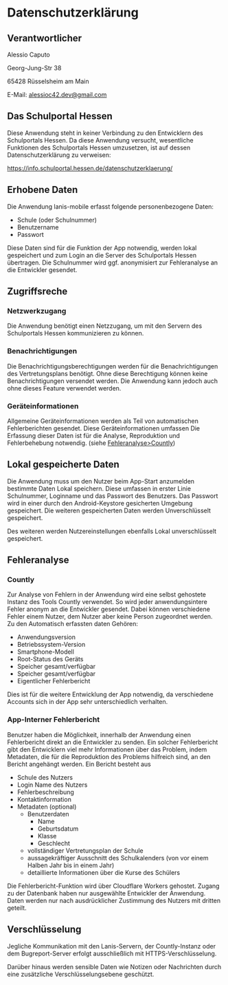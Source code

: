 # Datenschutzerklärung

## Verantwortlicher
Alessio Caputo

Georg-Jung-Str 38

65428 Rüsselsheim am Main

E-Mail: alessioc42.dev@gmail.com


## Das Schulportal Hessen
Diese Anwendung steht in keiner Verbindung zu den Entwicklern des Schulportals Hessen.
Da diese Anwendung versucht, wesentliche Funktionen des Schulportals Hessen umzusetzen, ist auf dessen Datenschutzerklärung zu verweisen:

https://info.schulportal.hessen.de/datenschutzerklaerung/

## Erhobene Daten
Die Anwendung lanis-mobile erfasst folgende personenbezogene Daten:
- Schule (oder Schulnummer)
- Benutzername
- Passwort

Diese Daten sind für die Funktion der App notwendig, werden lokal gespeichert und zum Login an die Server des Schulportals Hessen übertragen. Die Schulnummer wird ggf. anonymisiert zur Fehleranalyse an die Entwickler gesendet.
## Zugriffsreche
### Netzwerkzugang
Die Anwendung benötigt einen Netzzugang, um mit den Servern des Schulportals Hessen kommunizieren zu können.
### Benachrichtigungen
Die Benachrichtigungsberechtigungen werden für die Benachrichtigungen des Vertretungsplans benötigt. Ohne diese Berechtigung können keine Benachrichtigungen versendet werden. Die Anwendung kann jedoch auch ohne dieses Feature verwendet werden.
### Geräteinformationen
Allgemeine Geräteinformationen werden als Teil von automatischen Fehlerberichten gesendet. Diese Geräteinformationen umfassen
Die Erfassung dieser Daten ist für die Analyse, Reproduktion und Fehlerbehebung notwendig. (siehe [Fehleranalyse>Countly](#countly))
## Lokal gespeicherte Daten
Die Anwendung muss um den Nutzer beim App-Start anzumelden bestimmte Daten Lokal speichern. Diese umfassen in erster Linie Schulnummer, Loginname und das Passwort des Benutzers. Das Passwort wird in einer durch den Android-Keystore gesicherten Umgebung gespeichert. Die weiteren gespeicherten Daten werden Unverschlüsselt gespeichert.

Des weiteren werden Nutzereinstellungen ebenfalls Lokal unverschlüsselt gespeichert.
## Fehleranalyse
### Countly
Zur Analyse von Fehlern in der Anwendung wird eine selbst gehostete Instanz des Tools Countly verwendet. So wird jeder anwendungsintere Fehler anonym an die Entwickler gesendet. Dabei können verschiedene Fehler einem Nutzer, dem Nutzer aber keine Person zugeordnet werden.\
Zu den Automatisch erfassten daten Gehören:
- Anwendungsversion
- Betriebssystem-Version
- Smartphone-Modell
- Root-Status des Geräts
- Speicher gesamt/verfügbar
- Speicher gesamt/verfügbar
- Eigentlicher Fehlerbericht

Dies ist für die weitere Entwicklung der App notwendig, da verschiedene Accounts sich in der App sehr unterschiedlich verhalten.

### App-Interner Fehlerbericht

Benutzer haben die Möglichkeit, innerhalb der Anwendung einen Fehlerbericht direkt an die Entwickler zu senden. Ein solcher Fehlerbericht gibt den Entwicklern viel mehr Informationen über das Problem, indem Metadaten, die für die Reproduktion des Problems hilfreich sind, an den Bericht angehängt werden. Ein Bericht besteht aus
 - Schule des Nutzers
 - Login Name des Nutzers
 - Fehlerbeschreibung
 - Kontaktinformation
 - Metadaten (optional)
   - Benutzerdaten
     - Name
     - Geburtsdatum
     - Klasse
     - Geschlecht
   - vollständiger Vertretungsplan der Schule
   - aussagekräftiger Ausschnitt des Schulkalenders (von vor einem Halben Jahr bis in einem Jahr)
   - detaillierte Informationen über die Kurse des Schülers

Die Fehlerbericht-Funktion wird über Cloudflare Workers gehostet. Zugang zu der Datenbank haben nur ausgewählte Entwickler der Anwendung. Daten werden nur nach ausdrücklicher Zustimmung des Nutzers mit dritten geteilt. 

## Verschlüsselung
Jegliche Kommunikation mit den Lanis-Servern, der Countly-Instanz oder dem Bugreport-Server erfolgt ausschließlich mit HTTPS-Verschlüsselung.

Darüber hinaus werden sensible Daten wie Notizen oder Nachrichten durch eine zusätzliche Verschlüsselungsebene geschützt.